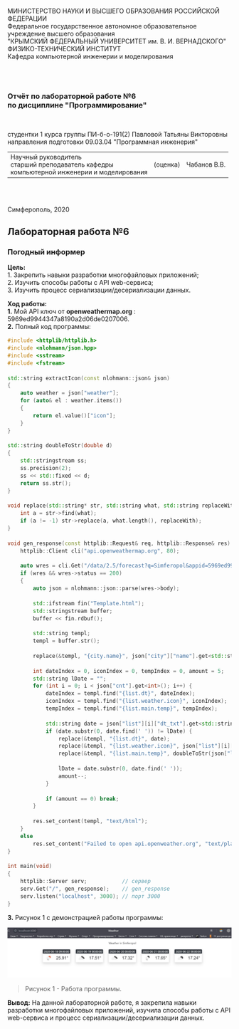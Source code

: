 МИНИСТЕРСТВО НАУКИ  И ВЫСШЕГО ОБРАЗОВАНИЯ РОССИЙСКОЙ ФЕДЕРАЦИИ<br>
Федеральное государственное автономное образовательное учреждение высшего образования<br>
"КРЫМСКИЙ ФЕДЕРАЛЬНЫЙ УНИВЕРСИТЕТ им. В. И. ВЕРНАДСКОГО"<br>
ФИЗИКО-ТЕХНИЧЕСКИЙ ИНСТИТУТ<br>
Кафедра компьютерной инженерии и моделирования<br>

<br/><br/>

### Отчёт по лабораторной работе №6<br/> по дисциплине "Программирование"
<br/>

студентки 1 курса группы ПИ-б-о-191(2)
Павловой Татьяны Викторовны
направления подготовки 09.03.04 "Программная инженерия"
<br/>

<table>
<tr><td>Научный руководитель<br/> старший преподаватель кафедры<br/> компьютерной инженерии и моделирования</td>
<td>(оценка)</td>
<td>Чабанов В.В.</td>
</tr>
</table>
<br/><br/>

Симферополь, 2020
## Лабораторная работа №6
### Погодный информер<br>
**Цель:**<br> 1. Закрепить навыки разработки многофайловых приложений;<br>
2. Изучить способы работы с API web-сервиса;<br>
3. Изучить процесс сериализации/десериализации данных.<br>

**Ход работы:**<br>
**1.** Мой API ключ от **openweathermap.org** : 5969ed9944347a8190a2d06de0207006.<br>
**2.** Полный код программы:<br>
```cpp
#include <httplib/httplib.h>
#include <nlohmann/json.hpp>
#include <sstream>
#include <fstream>

std::string extractIcon(const nlohmann::json& json)
{
    auto weather = json["weather"];
    for (auto& el : weather.items())
    {
        return el.value()["icon"];
    }
}

std::string doubleToStr(double d)
{
    std::stringstream ss;
    ss.precision(2);
    ss << std::fixed << d;
    return ss.str();
}

void replace(std::string* str, std::string what, std::string replaceWith) {
	int a = str->find(what);
	if (a != -1) str->replace(a, what.length(), replaceWith);
}

void gen_response(const httplib::Request& req, httplib::Response& res) {
    httplib::Client cli("api.openweathermap.org", 80);

    auto wres = cli.Get("/data/2.5/forecast?q=Simferopol&appid=5969ed9944347a8190a2d06de0207006&units=metric");
    if (wres && wres->status == 200) 
    {
        auto json = nlohmann::json::parse(wres->body);

        std::ifstream fin("Template.html");
        std::stringstream buffer;
        buffer << fin.rdbuf();

        std::string templ;
        templ = buffer.str();

        replace(&templ, "{city.name}", json["city"]["name"].get<std::string>());

        int dateIndex = 0, iconIndex = 0, tempIndex = 0, amount = 5;
        std::string lDate = "";
        for (int i = 0; i < json["cnt"].get<int>(); i++) {
            dateIndex = templ.find("{list.dt}", dateIndex);
            iconIndex = templ.find("{list.weather.icon}", iconIndex);
            tempIndex = templ.find("{list.main.temp}", tempIndex);

            std::string date = json["list"][i]["dt_txt"].get<std::string>();
            if (date.substr(0, date.find(' ')) != lDate) {
                replace(&templ, "{list.dt}", date);
                replace(&templ, "{list.weather.icon}", json["list"][i]["weather"][0]["icon"].get<std::string>());
                replace(&templ, "{list.main.temp}", doubleToStr(json["list"][i]["main"]["temp"].get<double>()));
            
                lDate = date.substr(0, date.find(' '));
                amount--;
            }

            if (amount == 0) break;
        }

        res.set_content(templ, "text/html");
    }
    else
        res.set_content("Failed to open api.openweather.org", "text/plain");
}

int main(void)
{
    httplib::Server serv;           // cервер
    serv.Get("/", gen_response);    // gen_response
    serv.listen("localhost", 3000); // порт 3000
}
```
**3.** Рисунок 1 с демонстрацией работы программы:

![](https://github.com/dark-angel-jpg/Lab/blob/master/image%20for%20lab%206/Аннотация%202020-06-18%20133840.jpg?raw=true)

>Рисунок 1 - Работа программы. 

**Вывод:** На данной лабораторной работе, я закрепила навыки разработки многофайловых приложений, изучила способы работы с API web-сервиса и процесс сериализации/десериализации данных. 
